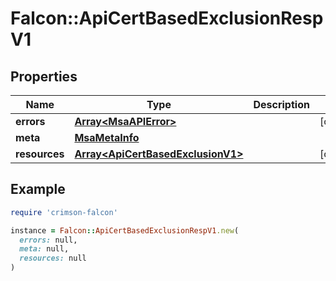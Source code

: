 # Falcon::ApiCertBasedExclusionRespV1

## Properties

| Name | Type | Description | Notes |
| ---- | ---- | ----------- | ----- |
| **errors** | [**Array&lt;MsaAPIError&gt;**](MsaAPIError.md) |  | [optional] |
| **meta** | [**MsaMetaInfo**](MsaMetaInfo.md) |  |  |
| **resources** | [**Array&lt;ApiCertBasedExclusionV1&gt;**](ApiCertBasedExclusionV1.md) |  | [optional] |

## Example

```ruby
require 'crimson-falcon'

instance = Falcon::ApiCertBasedExclusionRespV1.new(
  errors: null,
  meta: null,
  resources: null
)
```

